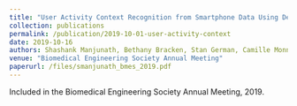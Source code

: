 ```yaml
---
title: "User Activity Context Recognition from Smartphone Data Using Deep Neural Networks"
collection: publications
permalink: /publication/2019-10-01-user-activity-context
date: 2019-10-16
authors: Shashank Manjunath, Bethany Bracken, Stan German, Camille Monnier, and Mike Farry
venue: "Biomedical Engineering Society Annual Meeting"
paperurl: /files/smanjunath_bmes_2019.pdf
---
```


Included in the Biomedical Engineering Society Annual Meeting, 2019.
